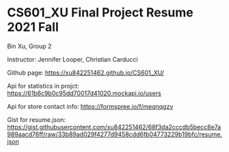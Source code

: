 # CS601_XU Final Project Resume 2021 Fall

Bin Xu, Group 2

Instructor: Jennifer Looper,
            Christian Carducci

Github page: https://xu842251462.github.io/CS601_XU/

Api for statistics in projct: https://61b6c9b0c95dd70017d41020.mockapi.io/users

Api for store contact info: https://formspree.io/f/meqnqgzv

Gist for resume.json: https://gist.githubusercontent.com/xu842251462/68f3da2cccdb5becc8e7a989aacd76ff/raw/33b89ad029f4277d9458cdd6fb04773229b19bfc/resume.json
